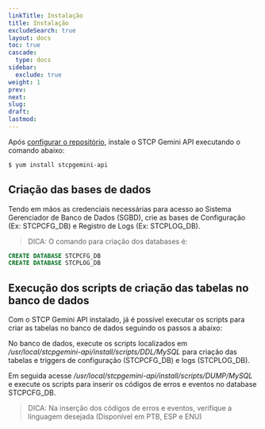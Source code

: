```yaml
---
linkTitle: Instalação
title: Instalação
excludeSearch: true
layout: docs
toc: true
cascade:
  type: docs
sidebar:
  exclude: true
weight: 1
prev:
next:
slug:
draft:
lastmod:
---
```

Após [configurar o repositório](/stcpgeminiserver/implantacao/sgs-install/#configuração-do-repositório-yum-riversoft), instale o STCP Gemini API executando o comando abaixo:

```bash
$ yum install stcpgemini-api
```

## Criação das bases de dados

Tendo em mãos as credenciais necessárias para acesso ao Sistema Gerenciador de Banco de Dados (SGBD), crie as bases de Configuração (Ex: STCPCFG_DB) e Registro de Logs (Ex: STCPLOG_DB).

> DICA: O comando para criação dos databases é:

```sql
CREATE DATABASE STCPCFG_DB
CREATE DATABASE STCPLOG_DB
```
## Execução dos scripts de criação das tabelas no banco de dados

Com o STCP Gemini API instalado, já é possível executar os scripts para criar as tabelas no banco de dados seguindo os passos a
abaixo:

No banco de dados, execute os scripts localizados em */usr/local/stcpgemini-api/install/scripts/DDL/MySQL* para criação das tabelas e triggers de configuração (STCPCFG_DB) e logs (STCPLOG_DB).

Em seguida acesse */usr/local/stcpgemini-api/install/scripts/DUMP/MySQL* e execute os scripts para inserir os códigos de erros e eventos no database STCPCFG_DB.

> DICA: Na inserção dos códigos de erros e eventos, verifique a linguagem desejada (Disponível em PTB, ESP e ENU)
